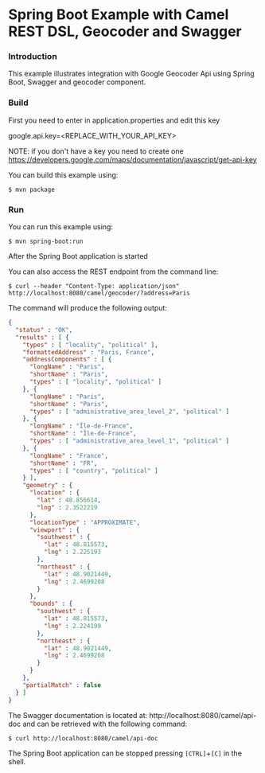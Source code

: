 # Spring Boot Example with Camel REST DSL, Geocoder and Swagger

### Introduction

This example illustrates integration with Google Geocoder Api using Spring Boot, Swagger
and geocoder component.

### Build

First you need to enter in application.properties and edit this key

google.api.key=<REPLACE_WITH_YOUR_API_KEY>

NOTE: if you don't have a key you need to create one https://developers.google.com/maps/documentation/javascript/get-api-key

You can build this example using:

    $ mvn package

### Run

You can run this example using:

    $ mvn spring-boot:run

After the Spring Boot application is started

You can also access the REST endpoint from the command line:

    $ curl --header "Content-Type: application/json" http://localhost:8080/camel/geocoder/?address=Paris


The command will produce the following output:

```json
{
  "status" : "OK",
  "results" : [ {
    "types" : [ "locality", "political" ],
    "formattedAddress" : "Paris, France",
    "addressComponents" : [ {
      "longName" : "Paris",
      "shortName" : "Paris",
      "types" : [ "locality", "political" ]
    }, {
      "longName" : "Paris",
      "shortName" : "Paris",
      "types" : [ "administrative_area_level_2", "political" ]
    }, {
      "longName" : "Île-de-France",
      "shortName" : "Île-de-France",
      "types" : [ "administrative_area_level_1", "political" ]
    }, {
      "longName" : "France",
      "shortName" : "FR",
      "types" : [ "country", "political" ]
    } ],
    "geometry" : {
      "location" : {
        "lat" : 48.856614,
        "lng" : 2.3522219
      },
      "locationType" : "APPROXIMATE",
      "viewport" : {
        "southwest" : {
          "lat" : 48.815573,
          "lng" : 2.225193
        },
        "northeast" : {
          "lat" : 48.9021449,
          "lng" : 2.4699208
        }
      },
      "bounds" : {
        "southwest" : {
          "lat" : 48.815573,
          "lng" : 2.224199
        },
        "northeast" : {
          "lat" : 48.9021449,
          "lng" : 2.4699208
        }
      }
    },
    "partialMatch" : false
  } ]
}
```

The Swagger documentation is located at: http://localhost:8080/camel/api-doc and can be retrieved with the following command:

    $ curl http://localhost:8080/camel/api-doc

The Spring Boot application can be stopped pressing `[CTRL]`+`[C]` in the shell.